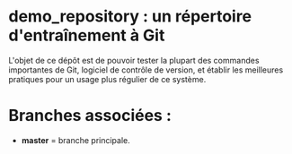 # demo_repository : un répertoire d'entraînement à Git
L'objet de ce dépôt est de pouvoir tester la plupart des commandes importantes de Git, logiciel de contrôle de version, et établir les meilleures pratiques pour un usage plus régulier de ce système.

# Branches associées :
- **master** = branche principale.